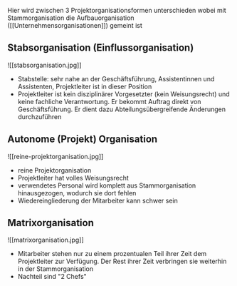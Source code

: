 Hier wird zwischen 3 Projektorganisationsformen unterschieden wobei mit Stammorganisation die Aufbauorganisation ([[Unternehmensorganisationen]]) gemeint ist

## Stabsorganisation (Einflussorganisation)

![[stabsorganisation.jpg]]

* Stabstelle: sehr nahe an der Geschäftsführung, Assistentinnen und Assistenten, Projektleiter ist in dieser Position
* Projektleiter ist kein disziplinärer Vorgesetzter (kein Weisungsrecht) und keine fachliche Verantwortung. Er bekommt Auftrag direkt von Geschäftsführung. Er dient dazu Abteilungsübergreifende Änderungen durchzuführen

## Autonome (Projekt) Organisation

![[reine-projektorganisation.jpg]]

* reine Projektorganisation
* Projektleiter hat volles Weisungsrecht
* verwendetes Personal wird komplett aus Stammorganisation hinausgezogen, wodurch sie dort fehlen
* Wiedereingliederung der Mitarbeiter kann schwer sein
## Matrixorganisation

![[matrixorganisation.jpg]]

* Mitarbeiter stehen nur zu einem prozentualen Teil ihrer Zeit dem Projektleiter zur Verfügung. Der Rest ihrer Zeit verbringen sie weiterhin in der Stammorganisation
* Nachteil sind "2 Chefs"